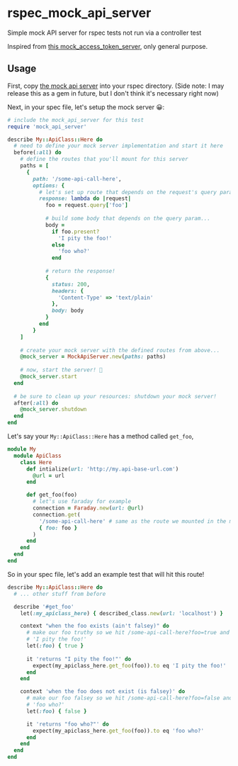 # rspec_mock_api_server
Simple mock API server for rspec tests not run via a controller test

Inspired from [this mock_access_token_server](https://github.com/cerner/cerner-oauth1a/blob/931fa2d780c988fcf2ced769ebce9fe9d1792f2a/spec/mock_access_token_server.rb), only general purpose.

## Usage

First, copy [the mock api server](./mock_api_server.rb) into your rspec directory.
(Side note: I may release this as a gem in future, but I don't think it's necessary right now)

Next, in your spec file, let's setup the mock server 😀:

```ruby
# include the mock_api_server for this test
require 'mock_api_server'

describe My::ApiClass::Here do
  # need to define your mock server implementation and start it here
  before(:all) do
    # define the routes that you'll mount for this server
    paths = [
      {
        path: '/some-api-call-here',
        options: {
          # let's set up route that depends on the request's query params!
          response: lambda do |request|
            foo = request.query['foo']
            
            # build some body that depends on the query param...
            body =
              if foo.present?
                'I pity the foo!'
              else
                'foo who?'
              end
            
            # return the response!
            {
              status: 200,
              headers: {
                'Content-Type' => 'text/plain'
              },
              body: body
            }
          end
        }
    ]
    
    # create your mock server with the defined routes from above...
    @mock_server = MockApiServer.new(paths: paths)
    
    # now, start the server! 🚀
    @mock_server.start
  end
  
  # be sure to clean up your resources: shutdown your mock server!
  after(:all) do
    @mock_server.shutdown
  end
end
```

Let's say your `My::ApiClass::Here` has a method called `get_foo`,

```ruby
module My
  module ApiClass
    class Here
      def intialize(url: 'http://my.api-base-url.com')
        @url = url
      end

      def get_foo(foo)
        # let's use faraday for example
        connection = Faraday.new(url: @url)
        connection.get(
          '/some-api-call-here' # same as the route we mounted in the mock api server 👀
          { foo: foo }
        )
      end
    end
  end
end
```

So in your spec file, let's add an example test that will hit this route!

```ruby
describe My::ApiClass::Here do
  # ... other stuff from before

  describe '#get_foo'
    let(:my_apiclass_here) { described_class.new(url: 'localhost') }

    context "when the foo exists (ain't falsey)" do
      # make our foo truthy so we hit /some-api-call-here?foo=true and return
      # 'I pity the foo!'
      let(:foo) { true }
      
      it 'returns "I pity the foo!"' do
        expect(my_apiclass_here.get_foo(foo)).to eq 'I pity the foo!'
      end
    end

    context 'when the foo does not exist (is falsey)' do
      # make our foo falsey so we hit /some-api-call-here?foo=false and return
      # 'foo who?'
      let(:foo) { false }

      it 'returns "foo who?"' do
        expect(my_apiclass_here.get_foo(foo)).to eq 'foo who?'
      end
    end
  end
end
```
